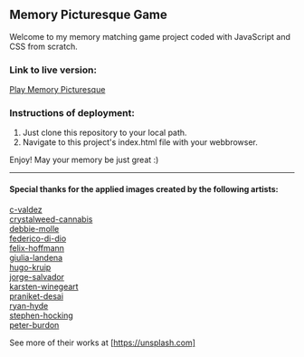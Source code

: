 ## Memory Picturesque Game

Welcome to my memory matching game project coded with JavaScript and CSS from scratch. 

### Link to live version:  
[Play Memory Picturesque](https://michalkoder.github.io/memory-picturesque)

### Instructions of deployment:

1. Just clone this repository to your local path.
1. Navigate to this project's index.html file with your webbrowser.  

Enjoy! May your memory be just great :)

------

#### Special thanks for the applied images created by the following artists:  


[c-valdez](https://unsplash.com/s/photos/c-valdez)  
[crystalweed-cannabis](https://unsplash.com/s/photos/crystalweed-cannabis)  
[debbie-molle](https://unsplash.com/s/photos/debbie-molle)  
[federico-di-dio](https://unsplash.com/s/photos/federico-di-dio)  
[felix-hoffmann](https://unsplash.com/s/photos/felix-hoffman)  
[giulia-landena](https://unsplash.com/s/photos/giulia-landena)  
[hugo-kruip](https://unsplash.com/s/photos/hugo-kruip)  
[jorge-salvador](https://unsplash.com/s/photos/jorge-salvador)  
[karsten-winegeart](https://unsplash.com/s/photos/karsten-winegeart)  
[praniket-desai](https://unsplash.com/s/photos/praniket-desai)  
[ryan-hyde](https://unsplash.com/s/photos/ryan-hyde)  
[stephen-hocking](https://unsplash.com/s/photos/stephen-hocking)  
[peter-burdon](https://unsplash.com/s/photos/peter-burdon)  


See more of their works at [https://unsplash.com]


